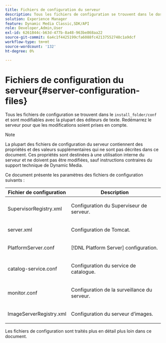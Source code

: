 ```yaml
---
title: Fichiers de configuration du serveur
description: Tous les fichiers de configuration se trouvent dans le dossier install_folder/conf et sont modifiables avec la plupart des éditeurs de texte. Redémarrez le serveur pour que les modifications soient prises en compte.
solution: Experience Manager
feature: Dynamic Media Classic,SDK/API
role: Developer,Admin,User
exl-id: 6261844c-b63d-477b-8a48-963be868aa22
source-git-commit: 6a4c1f4425199cfa6088fc42137552748c1a9dcf
workflow-type: tm+mt
source-wordcount: '132'
ht-degree: 0%

---
```


# Fichiers de configuration du serveur{#server-configuration-files}

Tous les fichiers de configuration se trouvent dans le `install_folder/conf` et sont modifiables avec la plupart des éditeurs de texte. Redémarrez le serveur pour que les modifications soient prises en compte.

>[!NOTE]
>
>La plupart des fichiers de configuration du serveur contiennent des propriétés et des valeurs supplémentaires qui ne sont pas décrites dans ce document. Ces propriétés sont destinées à une utilisation interne du serveur et ne doivent pas être modifiées, sauf instructions contraires du support technique de Dynamic Media.

Ce document présente les paramètres des fichiers de configuration suivants :

<table id="table_D307B20E65B742A7AC3DEBF1E650719E"> 
 <thead> 
  <tr> 
   <th class="entry"> <b> Fichier de configuration </b> </th> 
   <th class="entry"> <b> Description </b> </th> 
  </tr> 
 </thead>
 <tbody> 
  <tr> 
   <td> <p> <span class="filepath"> SupervisorRegistry.xml</span> </p> </td> 
   <td> <p>Configuration du Superviseur de serveur. </p> </td> 
  </tr> 
  <tr> 
   <td> <p> <span class="filepath"> server.xml</span> </p> </td> 
   <td> <p>Configuration de Tomcat. </p> </td> 
  </tr> 
  <tr> 
   <td> <p> <span class="filepath"> PlatformServer.conf</span> </p> </td> 
   <td> <p>[!DNL Platform Server] configuration. </p> </td> 
  </tr> 
  <tr> 
   <td> <p> <span class="filepath"> catalog-service.conf</span> </p> </td> 
   <td> <p>Configuration du service de catalogue. </p> </td> 
  </tr> 
  <tr> 
   <td> <p> <span class="filepath"> monitor.conf</span> </p> </td> 
   <td> <p>Configuration de la surveillance du serveur. </p> </td> 
  </tr> 
  <tr> 
   <td> <p> <span class="filepath"> ImageServerRegistry.xml</span> </p> </td> 
   <td> <p>Configuration du serveur d’images. </p> </td> 
  </tr> 
 </tbody> 
</table>

Les fichiers de configuration sont traités plus en détail plus loin dans ce document.
